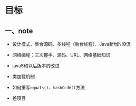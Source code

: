 # 目标

## 一、note

* 设计模式、集合源码、多线程（后台线程）、Java新增NIO流
* 网络编程：三次握手、源码、URL、网络基础知识
* java8和以后版本的改进
* 类加载机制
* 如何重写`equals()`、`hashCode()`方法

* 差项目